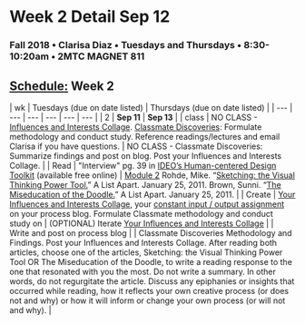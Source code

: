 # Week 2 Detail Sep 12

### Fall 2018 • Clarisa Diaz • Tuesdays and Thursdays • 8:30-10:20am • 2MTC MAGNET 811

## [Schedule:](./) Week 2

| wk | Tuesdays \(due on date listed\) | Thursdays \(due on date listed\) |
| --- | --- | --- | --- | --- | --- |
| 2 | **Sep 11** | **Sep 13** |
| class | NO CLASS - [Influences and Interests Collage](../assignments/influences-and-interests-collage.md). [Classmate Discoveries](../assignments/classmate-discovery.md): Formulate methodology and conduct study. Reference readings/lectures and email Clarisa if you have questions. | NO CLASS - Classmate Discoveries: Summarize findings and post on blog. Post your Influences and Interests Collage. |
| Read | "Interview" pg. 39 in [IDEO’s Human-centered Design Toolkit](http://www.designkit.org/resources/1) \(available free online\) | [Module 2](http://teaching.polishedsolid.com/ip/mod2/content/index.html) Rohde, Mike. “[Sketching: the Visual Thinking Power Tool.](http://www.alistapart.com/articles/sketching-the-visual-thinking-power-tool/)” A List Apart. January 25, 2011. Brown, Sunni. “[The Miseducation of the Doodle.](http://www.alistapart.com/articles/the-miseducation-of-the-doodle/)” A List Apart. January 25, 2011. |
| Create | [Your Influences and Interests Collage](../assignments/influences-and-interests-collage.md), your [constant input / output assignment](week-2-detail-sep-11.md) on your process blog. Formulate Classmate methodology and conduct study on | \(OPTIONAL\) Iterate [Your Influences and Interests Collage](../assignments/influences-and-interests-collage.md) |
| Write and post on process blog | | Classmate Discoveries Methodology and Findings. Post your Influences and Interests Collage. After reading both articles, choose one of the articles, Sketching: the Visual Thinking Power Tool OR The Miseducation of the Doodle, to write a reading response to the one that resonated with you the most. Do not write a summary. In other words, do not regurgitate the article. Discuss any epiphanies or insights that occurred while reading, how it reflects your own creative process \(or does not and why\) or how it will inform or change your own process \(or will not and why\). |

